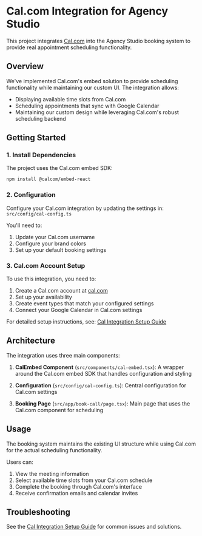 # Cal.com Integration for Agency Studio

This project integrates [Cal.com](https://cal.com) into the Agency Studio booking system to provide real appointment scheduling functionality.

## Overview

We've implemented Cal.com's embed solution to provide scheduling functionality while maintaining our custom UI. The integration allows:

- Displaying available time slots from Cal.com
- Scheduling appointments that sync with Google Calendar
- Maintaining our custom design while leveraging Cal.com's robust scheduling backend

## Getting Started

### 1. Install Dependencies

The project uses the Cal.com embed SDK:

```bash
npm install @calcom/embed-react
```

### 2. Configuration

Configure your Cal.com integration by updating the settings in:
`src/config/cal-config.ts`

You'll need to:

1. Update your Cal.com username
2. Configure your brand colors
3. Set up your default booking settings

### 3. Cal.com Account Setup

To use this integration, you need to:

1. Create a Cal.com account at [cal.com](https://cal.com)
2. Set up your availability
3. Create event types that match your configured settings
4. Connect your Google Calendar in Cal.com settings

For detailed setup instructions, see: [Cal Integration Setup Guide](./docs/cal-integration-setup.md)

## Architecture

The integration uses three main components:

1. **CalEmbed Component** (`src/components/cal-embed.tsx`):
   A wrapper around the Cal.com embed SDK that handles configuration and styling

2. **Configuration** (`src/config/cal-config.ts`):
   Central configuration for Cal.com settings

3. **Booking Page** (`src/app/book-call/page.tsx`):
   Main page that uses the Cal.com component for scheduling

## Usage

The booking system maintains the existing UI structure while using Cal.com for the actual scheduling functionality.

Users can:

1. View the meeting information
2. Select available time slots from your Cal.com schedule
3. Complete the booking through Cal.com's interface
4. Receive confirmation emails and calendar invites

## Troubleshooting

See the [Cal Integration Setup Guide](./docs/cal-integration-setup.md) for common issues and solutions.
